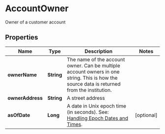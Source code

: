 

# AccountOwner

Owner of a customer account

## Properties

| Name | Type | Description | Notes |
|------------ | ------------- | ------------- | -------------|
|**ownerName** | **String** | The name of the account owner. Can be multiple account owners in one string. This is how the source data is returned from the institution. |  |
|**ownerAddress** | **String** | A street address |  |
|**asOfDate** | **Long** | A date in Unix epoch time (in seconds). See: [Handling Epoch Dates and Times](https://developer.mastercard.com/open-banking-us/documentation/codes-and-formats/). |  [optional] |



